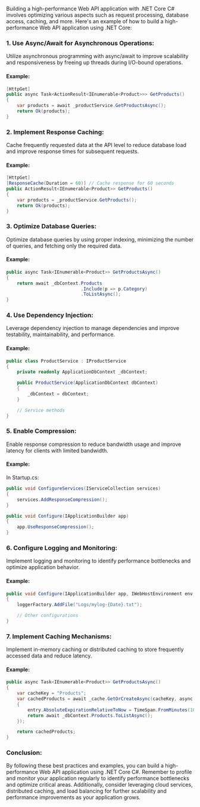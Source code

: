 Building a high-performance Web API application with .NET Core C# involves optimizing various aspects such as request processing, database access, caching, and more. Here's an example of how to build a high-performance Web API application using .NET Core:

### 1. Use Async/Await for Asynchronous Operations:

Utilize asynchronous programming with async/await to improve scalability and responsiveness by freeing up threads during I/O-bound operations.

#### Example:

```csharp
[HttpGet]
public async Task<ActionResult<IEnumerable<Product>>> GetProducts()
{
    var products = await _productService.GetProductsAsync();
    return Ok(products);
}
```

### 2. Implement Response Caching:

Cache frequently requested data at the API level to reduce database load and improve response times for subsequent requests.

#### Example:

```csharp
[HttpGet]
[ResponseCache(Duration = 60)] // Cache response for 60 seconds
public ActionResult<IEnumerable<Product>> GetProducts()
{
    var products = _productService.GetProducts();
    return Ok(products);
}
```

### 3. Optimize Database Queries:

Optimize database queries by using proper indexing, minimizing the number of queries, and fetching only the required data.

#### Example:

```csharp
public async Task<IEnumerable<Product>> GetProductsAsync()
{
    return await _dbContext.Products
                            .Include(p => p.Category)
                            .ToListAsync();
}
```

### 4. Use Dependency Injection:

Leverage dependency injection to manage dependencies and improve testability, maintainability, and performance.

#### Example:

```csharp
public class ProductService : IProductService
{
    private readonly ApplicationDbContext _dbContext;

    public ProductService(ApplicationDbContext dbContext)
    {
        _dbContext = dbContext;
    }

    // Service methods
}
```

### 5. Enable Compression:

Enable response compression to reduce bandwidth usage and improve latency for clients with limited bandwidth.

#### Example:

In Startup.cs:

```csharp
public void ConfigureServices(IServiceCollection services)
{
    services.AddResponseCompression();
}

public void Configure(IApplicationBuilder app)
{
    app.UseResponseCompression();
}
```

### 6. Configure Logging and Monitoring:

Implement logging and monitoring to identify performance bottlenecks and optimize application behavior.

#### Example:

```csharp
public void Configure(IApplicationBuilder app, IWebHostEnvironment env, ILoggerFactory loggerFactory)
{
    loggerFactory.AddFile("Logs/mylog-{Date}.txt");

    // Other configurations
}
```

### 7. Implement Caching Mechanisms:

Implement in-memory caching or distributed caching to store frequently accessed data and reduce latency.

#### Example:

```csharp
public async Task<IEnumerable<Product>> GetProductsAsync()
{
    var cacheKey = "Products";
    var cachedProducts = await _cache.GetOrCreateAsync(cacheKey, async entry =>
    {
        entry.AbsoluteExpirationRelativeToNow = TimeSpan.FromMinutes(10);
        return await _dbContext.Products.ToListAsync();
    });

    return cachedProducts;
}
```

### Conclusion:

By following these best practices and examples, you can build a high-performance Web API application using .NET Core C#. Remember to profile and monitor your application regularly to identify performance bottlenecks and optimize critical areas. Additionally, consider leveraging cloud services, distributed caching, and load balancing for further scalability and performance improvements as your application grows.